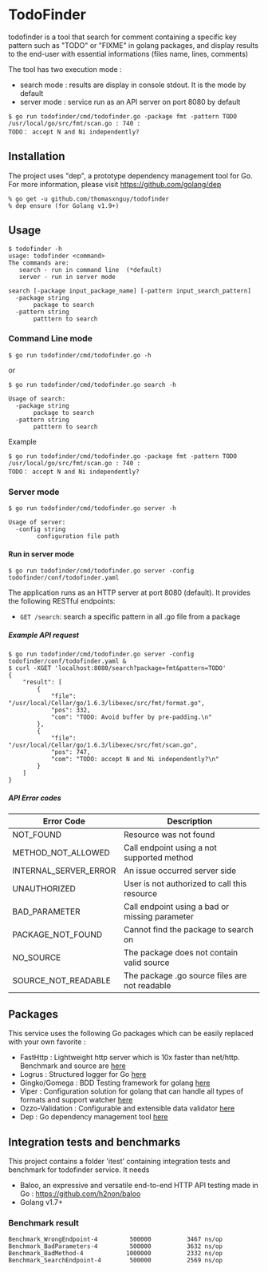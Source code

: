 TodoFinder 
===

todofinder is a tool that search for comment containing a specific key pattern such as "TODO" or "FIXME" in golang packages, and display results to the end-user with essential informations (files name, lines, comments) 

The tool has two execution mode :
- search mode : results are display in console stdout. It is the mode by default 
- server mode : service run as an API server on port 8080 by default


```
$ go run todofinder/cmd/todofinder.go -package fmt -pattern TODO 
/usr/local/go/src/fmt/scan.go : 740 :
TODO： accept N and Ni independently?
```

Installation
---

The project uses "dep", a prototype dependency management tool for Go.
For more information, please visit https://github.com/golang/dep
```
% go get -u github.com/thomasxnguy/todofinder
% dep ensure (for Golang v1.9+)
```

Usage
---

```
$ todofinder -h
usage: todofinder <command>
The commands are:
   search - run in command line  (*default)
   server - run in server mode

search [-package input_package_name] [-pattern input_search_pattern]
  -package string
       package to search
  -pattern string
       patttern to search
```

### Command Line mode

```
$ go run todofinder/cmd/todofinder.go -h
```
or
```
$ go run todofinder/cmd/todofinder.go search -h
```

```
Usage of search:
  -package string
       package to search
  -pattern string
       patttern to search
```

Example
```
$ go run todofinder/cmd/todofinder.go -package fmt -pattern TODO 
/usr/local/go/src/fmt/scan.go : 740 :
TODO： accept N and Ni independently?
```

### Server mode

```
$ go run todofinder/cmd/todofinder.go server -h
```

```
Usage of server:
  -config string
    	configuration file path
```

#### Run in server mode
```
$ go run todofinder/cmd/todofinder.go server -config todofinder/conf/todofinder.yaml

```
The application runs as an HTTP server at port 8080 (default). It provides the following RESTful endpoints:

* `GET /search`: search a specific pattern in all .go file from a package

##### Example API request

```
$ go run todofinder/cmd/todofinder.go server -config todofinder/conf/todofinder.yaml &
$ curl -XGET 'localhost:8080/search?package=fmt&pattern=TODO'
{
    "result": [
        {
            "file": "/usr/local/Cellar/go/1.6.3/libexec/src/fmt/format.go",
            "pos": 332,
            "com": "TODO: Avoid buffer by pre-padding.\n"
        },
        {
            "file": "/usr/local/Cellar/go/1.6.3/libexec/src/fmt/scan.go",
            "pos": 747,
            "com": "TODO: accept N and Ni independently?\n"
        }
    ]
}

```

##### API Error codes


| Error Code | Description |
| --- | --- |
| NOT_FOUND | Resource was not found |
| METHOD_NOT_ALLOWED| Call endpoint using a not supported method |
| INTERNAL_SERVER_ERROR| An issue occurred server side |
| UNAUTHORIZED| User is not authorized to call this resource |
| BAD_PARAMETER| Call endpoint using a bad or missing parameter |
| PACKAGE_NOT_FOUND| Cannot find the package to search on |
| NO_SOURCE| The package does not contain valid source |
| SOURCE_NOT_READABLE| The package .go source files are not readable |


Packages
---

This service uses the following Go packages which can be easily replaced with your own favorite :

* FastHttp : Lightweight http server which is 10x faster than net/http. Benchmark and source are [here](https://github.com/valyala/fasthttp)
* Logrus : Structured logger for Go [here](https://github.com/sirupsen/logrus)
* Gingko/Gomega : BDD Testing framework for golang [here](https://onsi.github.io/ginkgo)
* Viper : Configuration solution for golang that can handle all types of formats and support watcher [here](https://github.com/spf13/viper)
* Ozzo-Validation : Configurable and extensible data validator [here](https://github.com/go-ozzo/ozzo-validation)
* Dep : Go dependency management tool [here](https://github.com/golang/dep)


Integration tests and benchmarks
---

This project contains a folder 'itest' containing integration tests and benchmark for todofinder service.
It needs 
* Baloo, an expressive and versatile end-to-end HTTP API testing made in Go : https://github.com/h2non/baloo
* Golang v1.7+

### Benchmark result

```
Benchmark_WrongEndpoint-4    	  500000	      3467 ns/op
Benchmark_BadParameters-4    	  500000	      3632 ns/op
Benchmark_BadMethod-4        	 1000000	      2332 ns/op
Benchmark_SearchEndpoint-4   	  500000	      2569 ns/op
```
